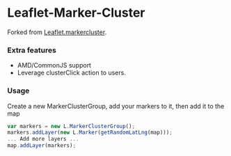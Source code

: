 Leaflet-Marker-Cluster
=====================

Forked from [Leaflet.markercluster](https://github.com/Leaflet/Leaflet.markercluster).

### Extra features
* AMD/CommonJS support
* Leverage clusterClick action to users.


### Usage
Create a new MarkerClusterGroup, add your markers to it, then add it to the map

```javascript
var markers = new L.MarkerClusterGroup();
markers.addLayer(new L.Marker(getRandomLatLng(map)));
... Add more layers ...
map.addLayer(markers);
```